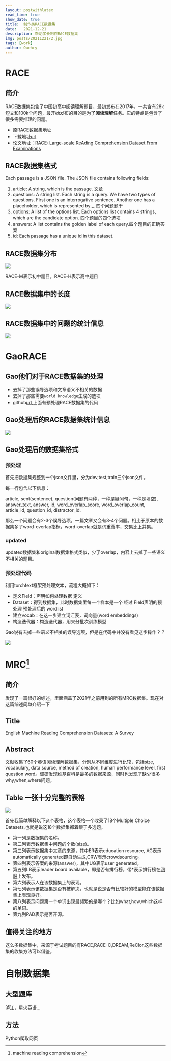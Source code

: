 ```yaml
---
layout: postwithlatex
read_time: true
show_date: true
title:  制作类RACE数据集
date:   2021-12-21  
description: 帮助学长制作RACE数据集
img: posts/20211221/2.jpg 
tags: [work]
author: Quehry
---
```


# RACE
## 简介
RACE数据集包含了中国初高中阅读理解题目，最初发布在2017年，一共含有28k短文和100k个问题，最开始发布的目的是为了**阅读理解**任务。它的特点是包含了很多需要推理的问题。

- 原RACE数据集[地址](http://www.cs.cmu.edu/~glai1/data/race/)
- 下载地址[url](http://www.cs.cmu.edu/~glai1/data/race/RACE.tar.gz)
- 论文地址：[RACE: Large-scale ReAding Comprehension Dataset From Examinations](https://arxiv.org/abs/1704.04683)

## RACE数据集格式
Each passage is a JSON file. The JSON file contains following fields:

1. article: A string, which is the passage. 文章
2. questions: A string list. Each string is a query. We have two types of questions. First one is an interrogative sentence. Another one has a placeholder, which is represented by _. 四个问题题干
3. options: A list of the options list. Each options list contains 4 strings, which are the candidate option. 四个题目的四个选项
4. answers: A list contains the golden label of each query.四个题目的正确答案
5. id: Each passage has a unique id in this dataset.

## RACE数据集分布

<img src='../assets/img/posts/20211221/3.jpg'>

RACE-M表示初中题目，RACE-H表示高中题目

## RACE数据集中的长度

<img src='../assets/img/posts/20211221/4.jpg'>

## RACE数据集中的问题的统计信息

<img src='../assets/img/posts/20211221/5.jpg'>

# GaoRACE
## Gao他们对于RACE数据集的处理
- 去掉了那些误导选项和文章语义不相关的数据
- 去掉了那些需要```world knowledge```生成的选项
- github[url](https://github.com/Yifan-Gao/Distractor-Generation-RACE),上面有预处理RACE数据集的代码

## Gao处理后的RACE数据集统计信息

<img src='../assets/img/posts/20211221/7.jpg'>

## Gao处理后的数据集格式

### 预处理

首先把数据集规整到一个json文件里，分为dev,test,train三个json文件。

每一行包含以下信息：

article, sent(sentence), question(问题有两种，一种是疑问句，一种是填空), answer_text, answer, id, word_overlap_score, word_overlap_count, article_id, question_id, distractor_id.

那么一个问题会有2-3个误导选项，一篇文章又会有3-4个问题。相比于原本的数据集多了word-overlap指标，word-overlap就是词重叠率，交集比上并集。

### updated
updated数据集和original数据集格式类似，少了overlap，内容上去掉了一些语义不相关的题目。

### 预处理代码
利用torchtext框架预处理文本，流程大概如下：
- 定义Field：声明如何处理数据 定义
- Dataset：得到数据集，此时数据集里每一个样本是一个 经过 Field声明的预处理 预处理后的 wordlist
- 建立vocab：在这一步建立词汇表，词向量(word embeddings)
- 构造迭代器：构造迭代器，用来分批次训练模型

Gao说有去掉一些语义不相关的误导选项，但是在代码中并没有看见这步操作？？

<img src='../assets/img/posts/20211221/8.jpg'>

# MRC[^1]

[^1]: machine reading comprehension

## 简介
发现了一篇很好的综述，里面涵盖了2021年之前用到的所有MRC数据集。现在对这篇综述简单介绍一下

## Title
English Machine Reading Comprehension Datasets: A Survey

## Abstract 
文献收集了60个英语阅读理解数据集，分别从不同维度进行比较，包括size, vocabulary, data source, method of creation, human performance level, first question word。调研发现维基百科是最多的数据来源，同时也发现了缺少很多why,when,where问题。

## Table 一张十分完整的表格

<img src='../assets/img/posts/20211221/44.jpg'>

首先我简单解释以下这个表格，这个表格一个收录了18个Multiple Choice Datasets,也就是说这18个数据集都着眼于多选题。
- 第一列是数据集的名称。
- 第二列表示数据集中问题的个数(size)。
- 第三列表示数据集中文章的来源，其中ER表示education resource, AG表示automatically generated即自动生成,CRW表示crowdsourcing。
- 第四列表示答案的来源(answer)，其中UG表示user generated。
- 第五列LB表示leader board available，即是否有排行榜，带*表示排行榜在[网站](https://paperswithcode.com/)上发布。 
- 第六列表示人在该数据集上的表现。
- 第七列表示该数据集是否有被解决，也就是说是否有比较好的模型能在该数据集上表现良好。
- 第八列表示问题第一个单词出现最频繁的是哪个？比如what,how,which这样的单词。
- 第九列PAD表示是否开源。

## 值得关注的地方
这么多数据集中，来源于考试题目的有RACE,RACE-C,DREAM,ReClor,这些数据集的收集方法可以借鉴。


# 自制数据集
## 大型题库
泸江，星火英语...
## 方法
Python爬取网页